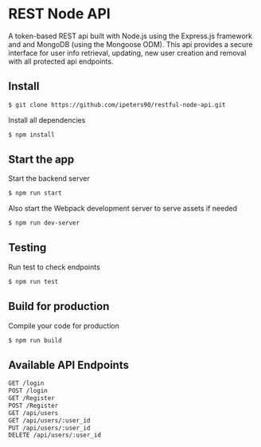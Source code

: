 # REST Node API

A token-based REST api built with Node.js using the Express.js framework and and MongoDB (using the Mongoose ODM). This api provides a secure interface for user info retrieval, updating, new user creation and removal with all protected api endpoints.

## Install
```sh
$ git clone https://github.com/ipeters90/restful-node-api.git
```

Install all dependencies
```sh
$ npm install
```
## Start the app
Start the backend server
```sh
$ npm run start
```

Also start the Webpack development server to serve assets if needed
```sh
$ npm run dev-server
```

## Testing
Run test to check endpoints
```sh
$ npm run test
```

## Build for production
Compile your code for production
```sh
$ npm run build
```

## Available API Endpoints
```sh
GET /login
POST /login
GET /Register
POST /Register
GET /api/users
GET /api/users/:user_id
PUT /api/users/:user_id
DELETE /api/users/:user_id
```

